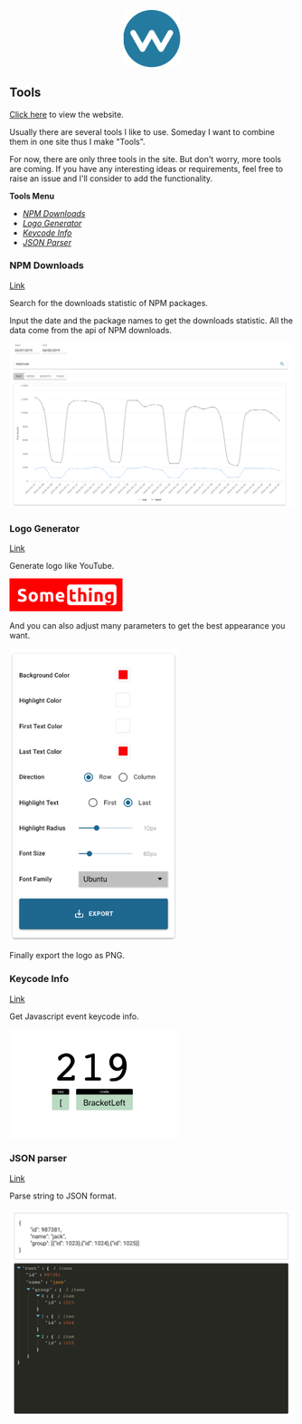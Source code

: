 <p align="center"><a href="https://tools.waningflow.com/" target="_blank" rel="noopener noreferrer"><img width="100" src="./public/WebIcon.png" alt="waningflow logo"></a></p>

## Tools

[Click here](https://tools.waningflow.com/) to view the website.

Usually there are several tools I like to use. Someday I want to combine them in one site thus I make "Tools".

For now, there are only three tools in the site. But don't worry, more tools are coming. If you have any interesting ideas or requirements, feel free to raise an issue and I'll consider to add the functionality.

**Tools Menu**

- [_NPM Downloads_](#NPM-Downloads)
- [_Logo Generator_](#Logo-Generator)
- [_Keycode Info_](#Keycode-Info)
- [_JSON Parser_](#JSON-Parser)

### NPM Downloads

[Link](https://tools.waningflow.com/npm-download)

Search for the downloads statistic of NPM packages.

Input the date and the package names to get the downloads statistic.
All the data come from the api of NPM downloads.

<p align="left"><img width="800" src="./public/npmdownload_sc_rm.png"></p>

### Logo Generator

[Link](https://tools.waningflow.com/logo-generate)

Generate logo like YouTube.

<p align="left"><img width="200" src="./public/Something_rm.png" ></p>
And you can also adjust many parameters to get the best appearance you want.
<p align="left"><img width="300" src="./public/logogenerate_sc_rm.png"></p>
Finally export the logo as PNG.

### Keycode Info

[Link](https://tools.waningflow.com/keycode-info)

Get Javascript event keycode info.

<p align="left"><img width="300" src="./public/keycodeinfo_main.png" ></p>

### JSON parser

[Link](https://tools.waningflow.com/json-parser)

Parse string to JSON format.

<p align="left"><img width="800" src="./public/jsonparser_main.png" ></p>
